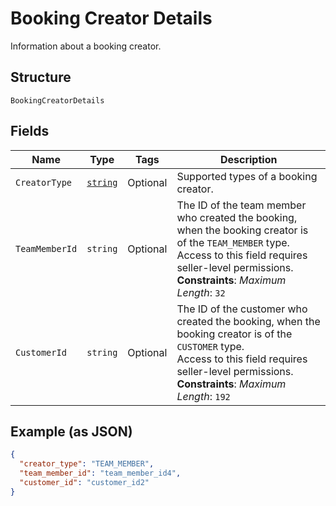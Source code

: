 
# Booking Creator Details

Information about a booking creator.

## Structure

`BookingCreatorDetails`

## Fields

| Name | Type | Tags | Description |
|  --- | --- | --- | --- |
| `CreatorType` | [`string`](../../doc/models/booking-creator-details-creator-type.md) | Optional | Supported types of a booking creator. |
| `TeamMemberId` | `string` | Optional | The ID of the team member who created the booking, when the booking creator is of the `TEAM_MEMBER` type.<br>Access to this field requires seller-level permissions.<br>**Constraints**: *Maximum Length*: `32` |
| `CustomerId` | `string` | Optional | The ID of the customer who created the booking, when the booking creator is of the `CUSTOMER` type.<br>Access to this field requires seller-level permissions.<br>**Constraints**: *Maximum Length*: `192` |

## Example (as JSON)

```json
{
  "creator_type": "TEAM_MEMBER",
  "team_member_id": "team_member_id4",
  "customer_id": "customer_id2"
}
```

